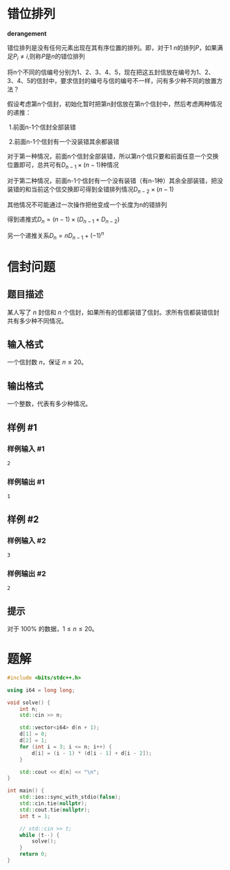 # 错位排列

**derangement**

错位排列是没有任何元素出现在其有序位置的排列。即，对于$1~n$的排列$P$，如果满足$P_i\neq i$,则称$P$是$n$的错位排列

将n个不同的信编号分别为1、2、3、4、5，现在把这五封信放在编号为1、2、3、4、5的信封中，要求信封的编号与信的编号不一样，问有多少种不同的放置方法？

假设考虑第n个信封，初始化暂时把第n封信放在第n个信封中，然后考虑两种情况的递推：

​	1.前面n-1个信封全部装错

​	2.前面n-1个信封有一个没装错其余都装错

对于第一种情况，前面n个信封全部装错，所以第n个信只要和前面任意一个交换位置即可，总共可有$D_{n-1}\times (n-1)$种情况

对于第二种情况，前面n-1个信封有一个没有装错（有n-1种）其余全部装错，把没装错的和当前这个信交换即可得到全错排列情况$D_{n-2}\times(n-1)$

其他情况不可能通过一次操作把他变成一个长度为n的错排列

得到递推式$D_n=(n-1)\times(D_{n-1}+D_{n-2})$

另一个递推关系$D_n=nD_{n-1}+(-1)^n$
# 信封问题

## 题目描述

某人写了 $n$ 封信和 $n$ 个信封，如果所有的信都装错了信封。求所有信都装错信封共有多少种不同情况。

## 输入格式

一个信封数 $n$，保证 $n \le 20$。

## 输出格式

一个整数，代表有多少种情况。

## 样例 #1

### 样例输入 #1

```
2
```

### 样例输出 #1

```
1
```

## 样例 #2

### 样例输入 #2

```
3
```

### 样例输出 #2

```
2
```

## 提示

对于 $100 \%$ 的数据，$1 \le n \le 20$。

# 题解

```c++
#include <bits/stdc++.h>

using i64 = long long;

void solve() {
    int n;
    std::cin >> n;

    std::vector<i64> d(n + 1);
    d[1] = 0;
    d[2] = 1;
    for (int i = 3; i <= n; i++) {
        d[i] = (i - 1) * (d[i - 1] + d[i - 2]);
    }

    std::cout << d[n] << "\n";
}

int main() {
    std::ios::sync_with_stdio(false);
    std::cin.tie(nullptr);
    std::cout.tie(nullptr);
    int t = 1;

    // std::cin >> t;
    while (t--) {
        solve();
    }
    return 0;
}
```

